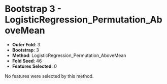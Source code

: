 # Bootstrap 3 - LogisticRegression_Permutation_AboveMean

- **Outer Fold**: 3
- **Bootstrap**: 3
- **Method**: LogisticRegression_Permutation_AboveMean
- **Fold Seed**: 46
- **Features Selected**: 0

No features were selected by this method.
